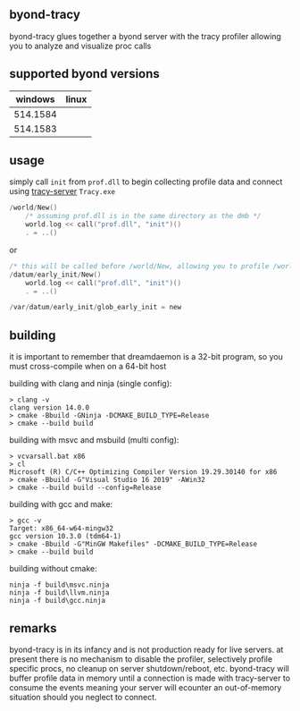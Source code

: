 ## byond-tracy
byond-tracy glues together a byond server with the tracy profiler allowing you to analyze and visualize proc calls

## supported byond versions
| windows  | linux    |
| -------- | -------- |
| 514.1584 |          |
| 514.1583 |          |

## usage
simply call `init` from `prof.dll` to begin collecting profile data and connect using [tracy-server](https://github.com/wolfpld/tracy/releases) `Tracy.exe`
```c
/world/New()
	/* assuming prof.dll is in the same directory as the dmb */
	world.log << call("prof.dll", "init")()
	. = ..()
```
or
```c
/* this will be called before /world/New, allowing you to profile /world/New as well */
/datum/early_init/New()
	world.log << call("prof.dll", "init")()
	. = ..()

/var/datum/early_init/glob_early_init = new
```

## building
it is important to remember that dreamdaemon is a 32-bit program, so you must cross-compile when on a 64-bit host

building with clang and ninja (single config):
```console
> clang -v
clang version 14.0.0
> cmake -Bbuild -GNinja -DCMAKE_BUILD_TYPE=Release
> cmake --build build
```

building with msvc and msbuild (multi config):
```console
> vcvarsall.bat x86
> cl
Microsoft (R) C/C++ Optimizing Compiler Version 19.29.30140 for x86
> cmake -Bbuild -G"Visual Studio 16 2019" -AWin32
> cmake --build build --config=Release
```

building with gcc and make:
```console
> gcc -v
Target: x86_64-w64-mingw32
gcc version 10.3.0 (tdm64-1)
> cmake -Bbuild -G"MinGW Makefiles" -DCMAKE_BUILD_TYPE=Release
> cmake --build build
```

building without cmake:
```console
ninja -f build\msvc.ninja
ninja -f build\llvm.ninja
ninja -f build\gcc.ninja
```

## remarks
byond-tracy is in its infancy and is not production ready for live servers.
at present there is no mechanism to disable the profiler, selectively profile specific procs, no cleanup on server shutdown/reboot, etc. byond-tracy will buffer profile data in memory until a connection is made with tracy-server to consume the events meaning your server will ecounter an out-of-memory situation should you neglect to connect.
